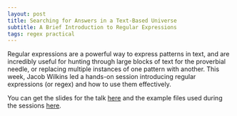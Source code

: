 ```yaml
---
layout: post
title: Searching for Answers in a Text-Based Universe
subtitle: A Brief Introduction to Regular Expressions
tags: regex practical
---
```


Regular expressions are a powerful way to express patterns in text,
and are incredibly useful for hunting through large blocks of text for
the proverbial needle, or replacing multiple instances of one pattern
with another. This week, Jacob Wilkins led a hands-on session
introducing regular expressions (or regex) and how to use them
effectively.

You can get the slides for the talk [here][slides] and the example files used
during the sessions [here][repo].

[slides]: /slides/2017-07-14-searching_for_answers.pdf
[repo]: https://github.com/PhysicsCodingClub/SearchingForAnswers
